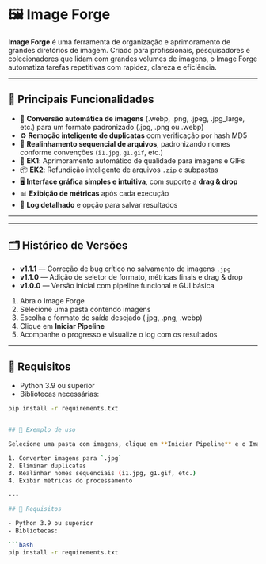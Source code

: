 # 🖼️ Image Forge

**Image Forge** é uma ferramenta de organização e aprimoramento de grandes diretórios de imagem. Criado para profissionais, pesquisadores e colecionadores que lidam com grandes volumes de imagens, o Image Forge automatiza tarefas repetitivas com rapidez, clareza e eficiência.

---

## 🚀 Principais Funcionalidades

- 🔄 **Conversão automática de imagens** (.webp, .png, .jpeg, .jpg_large, etc.) para um formato padronizado (.jpg, .png ou .webp)
- ♻️ **Remoção inteligente de duplicatas** com verificação por hash MD5
- 🧩 **Realinhamento sequencial de arquivos**, padronizando nomes conforme convenções (`i1.jpg`, `g1.gif`, etc.)
- 🧪 **EK1**: Aprimoramento automático de qualidade para imagens e GIFs
- 📦 **EK2**: Refundição inteligente de arquivos `.zip` e subpastas
- 🖥️ **Interface gráfica simples e intuitiva**, com suporte a **drag & drop**
- 📊 **Exibição de métricas** após cada execução
- 📜 **Log detalhado** e opção para salvar resultados

---

---

## 🗂️ Histórico de Versões

- **v1.1.1** — Correção de bug crítico no salvamento de imagens `.jpg`
- **v1.1.0** — Adição de seletor de formato, métricas finais e drag & drop
- **v1.0.0** — Versão inicial com pipeline funcional e GUI básica


1. Abra o Image Forge
2. Selecione uma pasta contendo imagens
3. Escolha o formato de saída desejado (.jpg, .png, .webp)
4. Clique em **Iniciar Pipeline**
5. Acompanhe o progresso e visualize o log com os resultados

---

## 🧪 Requisitos

- Python 3.9 ou superior
- Bibliotecas necessárias:

```bash
pip install -r requirements.txt


## 📸 Exemplo de uso

Selecione uma pasta com imagens, clique em **Iniciar Pipeline** e o Image Forge executará as seguintes etapas:

1. Converter imagens para `.jpg`
2. Eliminar duplicatas
3. Realinhar nomes sequenciais (i1.jpg, g1.gif, etc.)
4. Exibir métricas do processamento

---

## 🧪 Requisitos

- Python 3.9 ou superior  
- Bibliotecas:

```bash
pip install -r requirements.txt

